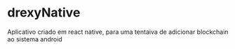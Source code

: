 # drexyNative
Aplicativo criado em react native, para uma tentaiva de adicionar blockchain ao sistema android 
